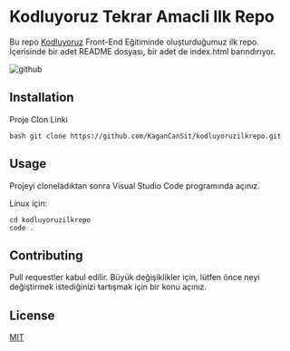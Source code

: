 # Kodluyoruz Tekrar Amacli Ilk Repo

Bu repo [Kodluyoruz](https://www.kodluyoruz.org) Front-End Eğitiminde oluşturduğumuz ilk repo. İçerisinde bir adet README dosyası, bir adet de index.html barındırıyor.

![github](https://encrypted-tbn0.gstatic.com/images?q=tbn:ANd9GcRRiETUJ1MEzOhf5PuuppITeX_tldGSOCj6omvNcJDr5nfO-_kXxs3aaOvZQn2VPjl5HSM&usqp=CAU)

## Installation

Proje Clon Linki

```bash git clone https://github.com/KaganCanSit/kodluyoruzilkrepo.git```

## Usage

Projeyi cloneladıktan sonra Visual Studio Code programında açınız.

Linux için:
```linux
cd kodluyoruzilkrepo
code .
```

## Contributing
Pull requestler kabul edilir. Büyük değişiklikler için, lütfen önce neyi değiştirmek istediğinizi tartışmak için bir konu açınız.


## License
[MIT](https://choosealicense.com/licenses/mit/)
